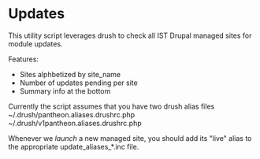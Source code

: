 Updates
=======

This utility script leverages drush to check all IST Drupal managed sites for module updates. 

Features:

* Sites alphbetized by site_name
* Number of updates pending per site
* Summary info at the bottom

Currently the script assumes that you have two drush alias files 
~/.drush/pantheon.aliases.drushrc.php
~/.drush/v1pantheon.aliases.drushrc.php

Whenever we *launch* a new managed site, you should add its "live" alias to the appropriate update_aliases_*.inc file.
